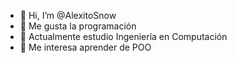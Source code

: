 - 👋 Hi, I’m @AlexitoSnow
- 👀 Me gusta la programación
- 🌱 Actualmente estudio Ingeniería en Computación
- 💞️ Me interesa aprender de POO

<!---
AlexitoSnow/AlexitoSnow is a ✨ special ✨ repository because its `README.md` (this file) appears on your GitHub profile.
You can click the Preview link to take a look at your changes.
--->
